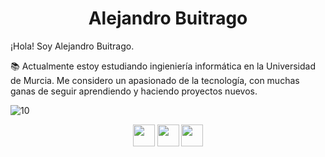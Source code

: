 <h1 align="center">Alejandro Buitrago</h1>


¡Hola! Soy Alejandro Buitrago.

📚 Actualmente estoy estudiando ingieniería informática en la Universidad de Murcia.
Me considero un apasionado de la tecnología, con muchas ganas de seguir aprendiendo y haciendo proyectos nuevos.

![10](https://user-images.githubusercontent.com/55170175/114474409-87dd6800-9bcc-11eb-9ca0-538bd30ae29b.png)

<!-- Social media icons section -->
<p align="center">
  <a href="https://twitter.com/alex_3090"><img src="https://www.flaticon.es/svg/static/icons/svg/733/733579.svg" width="35px"></a>
  <a href="https://www.instagram.com/alex_3090/"><img src="https://www.flaticon.es/svg/static/icons/svg/733/733558.svg" width="35px"></a>
  <a href="https://www.linkedin.com/in/alejandro-buitrago-l%C3%B3pez-80950b154/"><img src="https://img-premium.flaticon.com/png/512/174/174857.png?token=exp=1623687494~hmac=83ed22c4529b15057ef8fa47355d218e" width="35px"></a>
</p>
